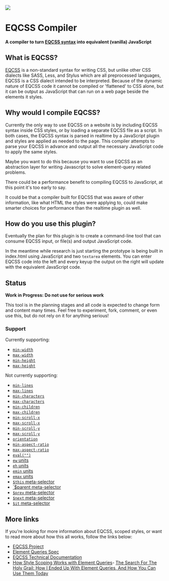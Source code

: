 ![](http://i.imgur.com/7s5H1SB.png)

# EQCSS Compiler

**A compiler to turn [EQCSS syntax](https://github.com/tomhodgins/element-queries-spec) into equivalent (vanilla) JavaScript**

## What is EQCSS?

[EQCSS](http://elementqueries.com) is a non-standard syntax for writing CSS, but unlike other CSS dialects like SASS, Less, and Stylus which are all preprocessed languages, EQCSS is a CSS dialect intended to be interpreted. Because of the dynamic nature of EQCSS code it cannot be compiled or 'flattened' to CSS alone, but it can be output as JavaScript that can run on a web page beside the elements it styles.

## Why would I compile EQCSS?

Currently the only way to use EQCSS on a website is by including EQCSS syntax inside CSS styles, or by loading a separate EQCSS file as a script. In both cases, the EQCSS syntax is parsed in realtime by a JavaScript plugin and styles are applied as needed to the page. This compiler attempts to parse your EQCSS in advance and output all the necessary JavaScript code to apply the same styles.

Maybe you want to do this because you want to use EQCSS as an abstraction layer for writing Javascript to solve element-query related problems.

There could be a performance benefit to compiling EQCSS to JavaScript, at this point it's too early to say.

It could be that a compiler built for EQCSS that was aware of other information, like what HTML the styles were applying to, could make smarter choices for performance than the realtime plugin as well.

## How do you use this plugin?

Eventually the plan for this plugin is to create a command-line tool that can consume EQCSS input, or file(s) and output JavaScript code.

In the meantime while research is just starting the prototype is being built in index.html using JavaScript and two `textarea` elements. You can enter EQCSS code into the left and every keyup the output on the right will update with the equivalent JavaScript code.

## Status

**Work in Progress: Do not use for serious work**

This tool is in the planning stages and all code is expected to change form and content many times. Feel free to experiment, fork, comment, or even use this, but do not rely on it for anything serious!

### Support

Currently supporting:

- [`min-width`](https://tomhodgins.github.io/element-queries-spec/element-queries.html#min-width)
- [`max-width`](https://tomhodgins.github.io/element-queries-spec/element-queries.html#max-width)
- [`min-height`](https://tomhodgins.github.io/element-queries-spec/element-queries.html#min-height)
- [`max-height`](https://tomhodgins.github.io/element-queries-spec/element-queries.html#max-height)

Not currently supporting:

- [`min-lines`](https://tomhodgins.github.io/element-queries-spec/element-queries.html#min-lines)
- [`max-lines`](https://tomhodgins.github.io/element-queries-spec/element-queries.html#max-lines)
- [`min-characters`](https://tomhodgins.github.io/element-queries-spec/element-queries.html#min-characters)
- [`max-characters`](https://tomhodgins.github.io/element-queries-spec/element-queries.html#max-characters)
- [`min-children`](https://tomhodgins.github.io/element-queries-spec/element-queries.html#min-children)
- [`max-children`](https://tomhodgins.github.io/element-queries-spec/element-queries.html#max-children)
- [`min-scroll-x`](https://tomhodgins.github.io/element-queries-spec/element-queries.html#min-scroll-x)
- [`max-scroll-x`](https://tomhodgins.github.io/element-queries-spec/element-queries.html#max-scroll-x)
- [`min-scroll-y`](https://tomhodgins.github.io/element-queries-spec/element-queries.html#min-scroll-y)
- [`max-scroll-y`](https://tomhodgins.github.io/element-queries-spec/element-queries.html#max-scroll-y)
- [`orientation`](https://tomhodgins.github.io/element-queries-spec/element-queries.html#orientation)
- [`min-aspect-ratio`](https://tomhodgins.github.io/element-queries-spec/element-queries.html#min-aspect-ratio)
- [`max-aspect-ratio`](https://tomhodgins.github.io/element-queries-spec/element-queries.html#max-aspect-ratio)
- [`eval("")`](https://tomhodgins.github.io/element-queries-spec/element-queries.html#eval)
- [`ew` units](https://tomhodgins.github.io/element-queries-spec/element-queries.html#ew)
- [`eh` units](https://tomhodgins.github.io/element-queries-spec/element-queries.html#eh)
- [`emin` units](https://tomhodgins.github.io/element-queries-spec/element-queries.html#emin)
- [`emax` units](https://tomhodgins.github.io/element-queries-spec/element-queries.html#emax)
- [`$this` meta-selector](https://tomhodgins.github.io/element-queries-spec/element-queries.html#selectordef-meta-selectors-this)
- [`$parent meta-selector](https://tomhodgins.github.io/element-queries-spec/element-queries.html#selectordef-meta-selectors-parent)
- [`$prev` meta-selector](https://tomhodgins.github.io/element-queries-spec/element-queries.html#selectordef-meta-selectors-prev)
- [`$next` meta-selector](https://tomhodgins.github.io/element-queries-spec/element-queries.html#selectordef-meta-selectors-next)
- [`$it` meta-selector](https://tomhodgins.github.io/element-queries-spec/element-queries.html#selectordef-meta-selectors-it)

## More links

If you're looking for more information about EQCSS, scoped styles, or want to read more about how this all works, follow the links below:

- [EQCSS Project](https://github.com/eqcss/eqcss)
- [Element Queries Spec](https://github.com/tomhodgins/element-queries-spec)
- [EQCSS Technical Documentation](https://github.com/eqcss/eqcss/wiki/EQCSS-1.0.0-~-Technical-documentation)
- [How Style Scoping Works with Element Queries](http://codepen.io/tomhodgins/post/how-style-scoping-works-with-element-queries)- [The Search For The Holy Grail: How I Ended Up With Element Queries, And How You Can Use Them Today](https://www.smashingmagazine.com/2016/07/how-i-ended-up-with-element-queries-and-how-you-can-use-them-today/)

